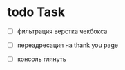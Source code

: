 # todo Task
- [ ] фильтрация верстка чекбокса
- [ ] переадресация на thank you page
- [ ] консоль глянуть


